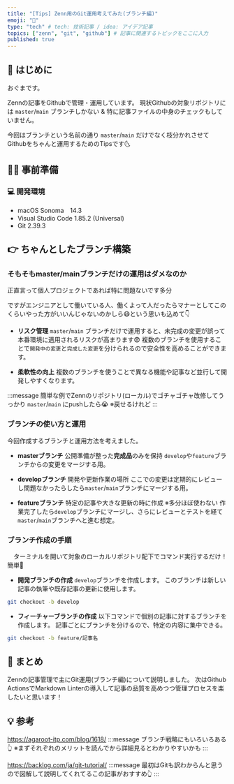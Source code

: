 ```yaml
---
title: "[Tips] Zenn用のGit運用考えてみた(ブランチ編)"
emoji: "💆"
type: "tech" # tech: 技術記事 / idea: アイデア記事
topics: ["zenn", "git", "github"] # 記事に関連するトピックをここに入力
published: true
---
```


## 🌟 はじめに

おぐまです。

Zennの記事をGithubで管理・運用しています。
現状Githubの対象リポジトリには `master`/`main` ブランチしかない & 特に記事ファイルの中身のチェックもしていません。

今回はブランチという名前の通り  `master`/`main` だけでなく枝分かれさせてGithubをちゃんと運用するためのTipsです🌜

## 👷‍♂️ 事前準備

### 💻 開発環境

- macOS Sonoma　14.3
- Visual Studio Code 1.85.2 (Universal)
- Git 2.39.3

## 👉 ちゃんとしたブランチ構築

### そもそもmaster/mainブランチだけの運用はダメなのか

  正直言って個人プロジェクトであれば特に問題ないです多分
  
  ですがエンジニアとして働いている人、働くよって人だったらマナーとしてこのくらいやった方がいいんじゃないのかしら😷という思いも込めて👇

  - **リスク管理**
  `master`/`main` ブランチだけで運用すると、未完成の変更が誤って本番環境に適用されるリスクが高まります😨
  複数のブランチを使用することで`開発中の変更`と`完成した変更`を分けられるので安全性を高めることができます。

  - **柔軟性の向上**
    複数のブランチを使うことで異なる機能や記事など並行して開発しやすくなります。

  :::message
  簡単な例でZennのリポジトリ(ローカル)でゴチャゴチャ改修してうっかり `master`/`main` にpushしたら😭 ※戻せるけれど
  :::

### ブランチの使い方と運用

  今回作成するブランチと運用方法を考えました。

   - **masterブランチ**
    公開準備が整った**完成品**のみを保持
    `develop`や`feature`ブランチからの変更をマージする用。

   - **developブランチ**
    開発や更新作業の場所
    ここでの変更は定期的にレビューし問題なかったらしたら`master`/`main`ブランチにマージする用。

   - **featureブランチ**
    特定の記事や大きな更新の時に作成 ※多分ほぼ使わない
    作業完了したら`develop`ブランチにマージし、さらにレビューとテストを経て`master`/`main`ブランチへと進む想定。


### ブランチ作成の手順

　ターミナルを開いて対象のローカルリポジトリ配下でコマンド実行するだけ！簡単🕺

   - **開発ブランチの作成**
    `develop`ブランチを作成します。
    このブランチは新しい記事の執筆や既存記事の更新に使用します。

```bash
git checkout -b develop
```

   - **フィーチャーブランチの作成**
    以下コマンドで個別の記事に対するブランチを作成します。
    記事ごとにブランチを分けるので、特定の内容に集中できる。

```bash
git checkout -b feature/記事名
```

## 🎉 まとめ
Zennの記事管理で主にGit運用(ブランチ編)について説明しました。
次はGithub ActionsでMarkdown Linterの導入して記事の品質を高めつつ管理プロセスを楽したいと思います！

## 💡 参考
https://agaroot-itp.com/blog/1618/
:::message
ブランチ戦略にもいろいろある👆
※まずそれぞれのメリットを読んでから詳細見るとわかりやすいかも
:::

https://backlog.com/ja/git-tutorial/
:::message
最初はGitも訳わからんと思うので図解して説明してくれてるこの記事がおすすめ👆
:::